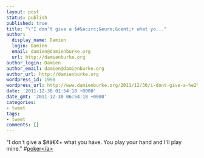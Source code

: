 ```yaml
---
layout: post
status: publish
published: true
title: "\"I don't give a $#&acirc;&euro;&cent;+ what yo..."
author:
  display_name: Damien
  login: Damien
  email: damien@damienburke.org
  url: http://damienburke.org
author_login: Damien
author_email: damien@damienburke.org
author_url: http://damienburke.org
wordpress_id: 1998
wordpress_url: http://www.damienburke.org/2011/12/30/i-dont-give-a-%e2%80%a2-what-yo/
date: '2011-12-30 01:54:18 +0000'
date_gmt: '2011-12-30 06:54:18 +0000'
categories:
- tweet
tags:
- tweet
comments: []
---
```

<p>"I don't give a $#&acirc;&euro;&cent;+ what you have. You play your hand and I'll play mine." #<a href="http:&#47;&#47;search.twitter.com&#47;search?q=%23poker" class="aktt_hashtag">poker<&#47;a></p>

